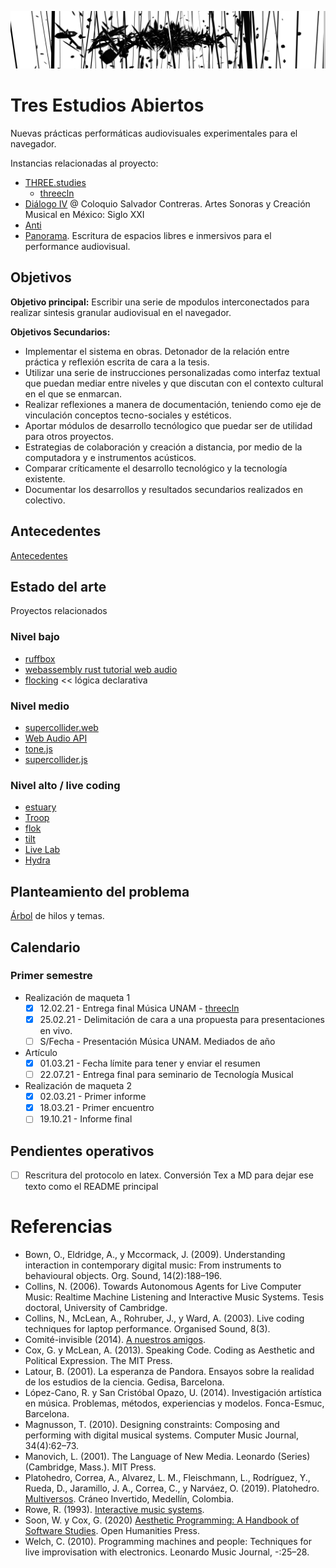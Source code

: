 ![portada](https://github.com/EmilioOcelotl/tres-estudios-abiertos/blob/main/img/bannerPrincipal.png)

# Tres Estudios Abiertos

Nuevas prácticas performáticas audiovisuales experimentales para el navegador. 

Instancias relacionadas al proyecto: 

- [THREE.studies](https://github.com/EmilioOcelotl/THREE.studies)
  - [threecln](https://github.com/EmilioOcelotl/THREE.studies/tree/main/threecln)
- [Diálogo IV](https://github.com/EmilioOcelotl/dialogoIV) @ Coloquio Salvador Contreras. Artes Sonoras y Creación Musical en México: Siglo XXI
- [Anti](https://github.com/EmilioOcelotl/Anti) 
- [Panorama](https://github.com/piranhalab/panoramaArticulo). Escritura de espacios libres e inmersivos para el performance audiovisual. 

## Objetivos

**Objetivo principal:** Escribir una serie de mpodulos interconectados para realizar sintesis granular audiovisual en el navegador.

**Objetivos Secundarios:**

- Implementar el sistema en obras. Detonador de la relación entre práctica y reflexión escrita de cara a la tesis. 
- Utilizar una serie de instrucciones personalizadas como interfaz textual que puedan mediar entre niveles y que discutan con el contexto cultural en el que se enmarcan. 
- Realizar reflexiones a manera de documentación, teniendo como eje de vinculación conceptos tecno-sociales y estéticos. 
- Aportar módulos de desarrollo tecnólogico que puedar ser de utilidad para otros proyectos. 
- Estrategias de colaboración y creación a distancia, por medio de la computadora y e instrumentos acústicos. 
- Comparar críticamente el desarrollo tecnológico y la tecnología existente. 
- Documentar los desarrollos y resultados secundarios realizados en colectivo.

## Antecedentes

[Antecedentes](https://github.com/EmilioOcelotl/tres-estudios-abiertos/tree/main/antecedentes)

## Estado del arte

Proyectos relacionados

### Nivel bajo

- [ruffbox](https://github.com/the-drunk-coder/ruffbox)
- [webassembly rust tutorial web audio](https://www.toptal.com/webassembly/webassembly-rust-tutorial-web-audio)
- [flocking](https://github.com/continuing-creativity/Flocking) << lógica declarativa 

### Nivel medio

- [supercollider.web](https://github.com/khilnani/supercollider.web)
- [Web Audio API](https://developer.mozilla.org/es/docs/Web_Audio_API)
- [tone.js](https://tonejs.github.io/)
- [supercollider.js](https://github.com/crucialfelix/supercolliderjs/)

### Nivel alto / live coding

- [estuary](https://github.com/dktr0/estuary)
- [Troop](https://github.com/Qirky/Troop)
- [flok](https://github.com/munshkr/flok) 
- [tilt](https://github.com/munshkr/tilt) 
- [Live Lab](https://github.com/ojack/LiveLab)
- [Hydra](https://github.com/ojack/hydra)

## Planteamiento del problema 

[Árbol](https://github.com/EmilioOcelotl/tres-estudios-abiertos/tree/main/pdf/diagrama.pdf) de hilos y temas.

## Calendario

### Primer semestre

- Realización de maqueta 1
  - [x] 12.02.21 - Entrega final Música UNAM - [threecln](https://github.com/EmilioOcelotl/THREE.studies/tree/main/threecln)
  - [x] 25.02.21 - Delimitación de cara a una propuesta para presentaciones en vivo. 
  - [ ] S/Fecha  - Presentación Música UNAM. Mediados de año 

- Artículo
  - [x] 01.03.21 - Fecha límite para tener y enviar el resumen
  - [ ] 22.07.21 - Entrega final para seminario de Tecnología Musical

- Realización de maqueta 2
  - [x] 02.03.21 - Primer informe
  - [x] 18.03.21 - Primer encuentro
  - [ ] 19.10.21 - Informe final

## Pendientes operativos

- [ ] Rescritura del protocolo en latex. Conversión Tex a MD para dejar ese texto como el README principal 

# Referencias

- Bown, O., Eldridge, A., y Mccormack, J. (2009). Understanding interaction in contemporary digital music: From instruments to behavioural objects. Org. Sound, 14(2):188–196.
- Collins, N. (2006). Towards Autonomous Agents for Live Computer Music: Realtime Machine Listening and Interactive Music Systems. Tesis doctoral, University of Cambridge.
- Collins, N., McLean, A., Rohruber, J., y Ward, A. (2003). Live coding techniques for laptop performance. Organised Sound, 8(3).
- Comité-invisible (2014). [A nuestros amigos](http://mexico.indymedia.org/IMG/pdf/a_nuestros_amigos_-_comite_invisible.pdf).
- Cox, G. y McLean, A. (2013). Speaking Code. Coding as Aesthetic and Political Expression. The MIT Press.
- Latour, B. (2001). La esperanza de Pandora. Ensayos sobre la realidad de los estudios de la ciencia. Gedisa, Barcelona.
- López-Cano, R. y San Cristóbal Opazo, U. (2014). Investigación artística en música. Problemas, métodos, experiencias y modelos. Fonca-Esmuc, Barcelona.
- Magnusson, T. (2010). Designing constraints: Composing and performing with digital musical systems. Computer Music Journal, 34(4):62–73.
- Manovich, L. (2001). The Language of New Media. Leonardo (Series) (Cambridge, Mass.). MIT Press.
- Platohedro, Correa, A., Alvarez, L. M., Fleischmann, L., Rodrı́guez, Y., Rueda, D., Jaramillo, J. A., Correa, C., y Narváez, O. (2019). Platohedro. [Multiversos](https://platohedro.org/multiversos/). Cráneo Invertido, Medellı́n, Colombia.
- Rowe, R. (1993). [Interactive music systems](https://wp.nyu.edu/robert_rowe/text/interactive-music-systems-1993/).
- Soon, W. y Cox, G. (2020) [Aesthetic Programming: A Handbook of Software Studies](http://openhumanitiespress.org/books/download/Soon-Cox_2020_Aesthetic-Programming.pdf). Open Humanities Press. 
- Welch, C. (2010). Programming machines and people: Techniques for live improvisation with electronics. Leonardo Music Journal, -:25–28.
 